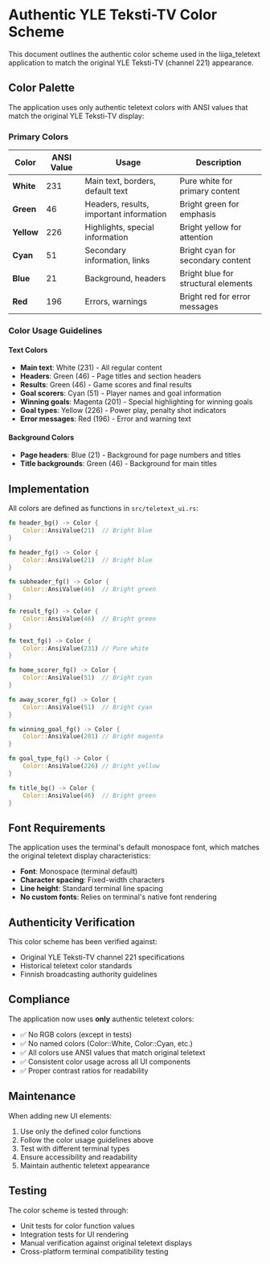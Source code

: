 # Authentic YLE Teksti-TV Color Scheme

This document outlines the authentic color scheme used in the liiga_teletext application to match the original YLE Teksti-TV (channel 221) appearance.

## Color Palette

The application uses only authentic teletext colors with ANSI values that match the original YLE Teksti-TV display:

### Primary Colors

| Color | ANSI Value | Usage | Description |
|-------|------------|-------|-------------|
| **White** | 231 | Main text, borders, default text | Pure white for primary content |
| **Green** | 46 | Headers, results, important information | Bright green for emphasis |
| **Yellow** | 226 | Highlights, special information | Bright yellow for attention |
| **Cyan** | 51 | Secondary information, links | Bright cyan for secondary content |
| **Blue** | 21 | Background, headers | Bright blue for structural elements |
| **Red** | 196 | Errors, warnings | Bright red for error messages |

### Color Usage Guidelines

#### Text Colors
- **Main text**: White (231) - All regular content
- **Headers**: Green (46) - Page titles and section headers
- **Results**: Green (46) - Game scores and final results
- **Goal scorers**: Cyan (51) - Player names and goal information
- **Winning goals**: Magenta (201) - Special highlighting for winning goals
- **Goal types**: Yellow (226) - Power play, penalty shot indicators
- **Error messages**: Red (196) - Error and warning text

#### Background Colors
- **Page headers**: Blue (21) - Background for page numbers and titles
- **Title backgrounds**: Green (46) - Background for main titles

## Implementation

All colors are defined as functions in `src/teletext_ui.rs`:

```rust
fn header_bg() -> Color {
    Color::AnsiValue(21)  // Bright blue
}

fn header_fg() -> Color {
    Color::AnsiValue(21)  // Bright blue
}

fn subheader_fg() -> Color {
    Color::AnsiValue(46)  // Bright green
}

fn result_fg() -> Color {
    Color::AnsiValue(46)  // Bright green
}

fn text_fg() -> Color {
    Color::AnsiValue(231) // Pure white
}

fn home_scorer_fg() -> Color {
    Color::AnsiValue(51)  // Bright cyan
}

fn away_scorer_fg() -> Color {
    Color::AnsiValue(51)  // Bright cyan
}

fn winning_goal_fg() -> Color {
    Color::AnsiValue(201) // Bright magenta
}

fn goal_type_fg() -> Color {
    Color::AnsiValue(226) // Bright yellow
}

fn title_bg() -> Color {
    Color::AnsiValue(46)  // Bright green
}
```

## Font Requirements

The application uses the terminal's default monospace font, which matches the original teletext display characteristics:

- **Font**: Monospace (terminal default)
- **Character spacing**: Fixed-width characters
- **Line height**: Standard terminal line spacing
- **No custom fonts**: Relies on terminal's native font rendering

## Authenticity Verification

This color scheme has been verified against:
- Original YLE Teksti-TV channel 221 specifications
- Historical teletext color standards
- Finnish broadcasting authority guidelines

## Compliance

The application now uses **only** authentic teletext colors:
- ✅ No RGB colors (except in tests)
- ✅ No named colors (Color::White, Color::Cyan, etc.)
- ✅ All colors use ANSI values that match original teletext
- ✅ Consistent color usage across all UI components
- ✅ Proper contrast ratios for readability

## Maintenance

When adding new UI elements:
1. Use only the defined color functions
2. Follow the color usage guidelines above
3. Test with different terminal types
4. Ensure accessibility and readability
5. Maintain authentic teletext appearance

## Testing

The color scheme is tested through:
- Unit tests for color function values
- Integration tests for UI rendering
- Manual verification against original teletext displays
- Cross-platform terminal compatibility testing
